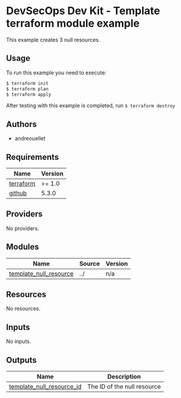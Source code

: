 # DevSecOps Dev Kit - Template terraform module example

This example creates 3 null resources.

## Usage

To run this example you need to execute:

```bash
$ terraform init
$ terraform plan
$ terraform apply
```

After testing with this example is completed, run ```$ terraform destroy```

## Authors

* andreouellet

<!-- BEGINNING OF PRE-COMMIT-TERRAFORM DOCS HOOK -->
## Requirements

| Name | Version |
|------|---------|
| <a name="requirement_terraform"></a> [terraform](#requirement\_terraform) | >= 1.0 |
| <a name="requirement_github"></a> [github](#requirement\_github) | 5.3.0 |

## Providers

No providers.

## Modules

| Name | Source | Version |
|------|--------|---------|
| <a name="module_template_null_resource"></a> [template\_null\_resource](#module\_template\_null\_resource) | ../ | n/a |

## Resources

No resources.

## Inputs

No inputs.

## Outputs

| Name | Description |
|------|-------------|
| <a name="output_template_null_resource_id"></a> [template\_null\_resource\_id](#output\_template\_null\_resource\_id) | The ID of the null resource |
<!-- END OF PRE-COMMIT-TERRAFORM DOCS HOOK -->
